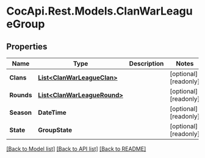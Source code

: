 ﻿# CocApi.Rest.Models.ClanWarLeagueGroup

## Properties

Name | Type | Description | Notes
------------ | ------------- | ------------- | -------------
**Clans** | [**List&lt;ClanWarLeagueClan&gt;**](ClanWarLeagueClan.md) |  | [optional] [readonly] 
**Rounds** | [**List&lt;ClanWarLeagueRound&gt;**](ClanWarLeagueRound.md) |  | [optional] [readonly] 
**Season** | **DateTime** |  | [optional] [readonly] 
**State** | **GroupState** |  | [optional] [readonly] 

[[Back to Model list]](../../README.md#documentation-for-models) [[Back to API list]](../../README.md#documentation-for-api-endpoints) [[Back to README]](../../README.md)


